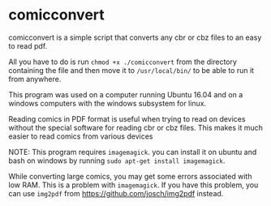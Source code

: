 # comicconvert
comicconvert is a simple script that converts any cbr or cbz files to an easy to read pdf.

All you have to do is run `chmod +x ./comicconvert` from the directory containing the file and then move it to `/usr/local/bin/` to be able to run it from anywhere.

This program was used on a computer running Ubuntu 16.04 and on a windows computers with the windows subsystem for linux. 

Reading comics in PDF format is useful when trying to read on devices without the special software for reading cbr or cbz files. This makes it much easier to read comics from various devices

NOTE: This program requires  `imagemagick`. you can install it on ubuntu and bash on windows by running `sudo apt-get install imagemagick`.

While converting large comics, you may get some errors associated with low RAM. This is a problem with `imagemagick`. If you have this problem, you can use `img2pdf` from https://github.com/josch/img2pdf instead. 

